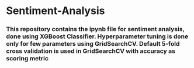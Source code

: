 # Sentiment-Analysis

### This repository contains the ipynb file for sentiment analysis, done using XGBoost Classifier. Hyperparameter tuning is done only for few parameters using GridSearchCV. Default 5-fold cross validation is used in GridSearchCV with accuracy as scoring metric
